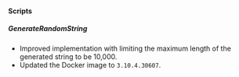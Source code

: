 
#### Scripts
##### GenerateRandomString
- Improved implementation with limiting the maximum length of the generated string to be 10,000.
- Updated the Docker image to `3.10.4.30607`.